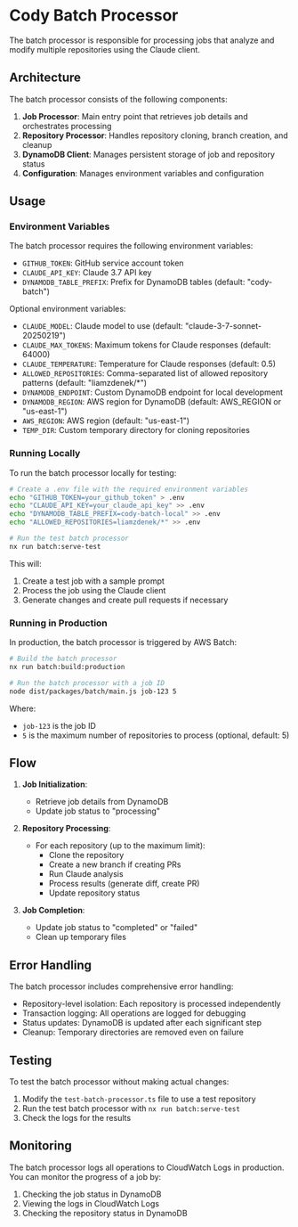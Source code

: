 # Cody Batch Processor

The batch processor is responsible for processing jobs that analyze and modify multiple repositories using the Claude client.

## Architecture

The batch processor consists of the following components:

1. **Job Processor**: Main entry point that retrieves job details and orchestrates processing
2. **Repository Processor**: Handles repository cloning, branch creation, and cleanup
3. **DynamoDB Client**: Manages persistent storage of job and repository status
4. **Configuration**: Manages environment variables and configuration

## Usage

### Environment Variables

The batch processor requires the following environment variables:

- `GITHUB_TOKEN`: GitHub service account token
- `CLAUDE_API_KEY`: Claude 3.7 API key
- `DYNAMODB_TABLE_PREFIX`: Prefix for DynamoDB tables (default: "cody-batch")

Optional environment variables:

- `CLAUDE_MODEL`: Claude model to use (default: "claude-3-7-sonnet-20250219")
- `CLAUDE_MAX_TOKENS`: Maximum tokens for Claude responses (default: 64000)
- `CLAUDE_TEMPERATURE`: Temperature for Claude responses (default: 0.5)
- `ALLOWED_REPOSITORIES`: Comma-separated list of allowed repository patterns (default: "liamzdenek/*")
- `DYNAMODB_ENDPOINT`: Custom DynamoDB endpoint for local development
- `DYNAMODB_REGION`: AWS region for DynamoDB (default: AWS_REGION or "us-east-1")
- `AWS_REGION`: AWS region (default: "us-east-1")
- `TEMP_DIR`: Custom temporary directory for cloning repositories

### Running Locally

To run the batch processor locally for testing:

```bash
# Create a .env file with the required environment variables
echo "GITHUB_TOKEN=your_github_token" > .env
echo "CLAUDE_API_KEY=your_claude_api_key" >> .env
echo "DYNAMODB_TABLE_PREFIX=cody-batch-local" >> .env
echo "ALLOWED_REPOSITORIES=liamzdenek/*" >> .env

# Run the test batch processor
nx run batch:serve-test
```

This will:
1. Create a test job with a sample prompt
2. Process the job using the Claude client
3. Generate changes and create pull requests if necessary

### Running in Production

In production, the batch processor is triggered by AWS Batch:

```bash
# Build the batch processor
nx run batch:build:production

# Run the batch processor with a job ID
node dist/packages/batch/main.js job-123 5
```

Where:
- `job-123` is the job ID
- `5` is the maximum number of repositories to process (optional, default: 5)

## Flow

1. **Job Initialization**:
   - Retrieve job details from DynamoDB
   - Update job status to "processing"

2. **Repository Processing**:
   - For each repository (up to the maximum limit):
     - Clone the repository
     - Create a new branch if creating PRs
     - Run Claude analysis
     - Process results (generate diff, create PR)
     - Update repository status

3. **Job Completion**:
   - Update job status to "completed" or "failed"
   - Clean up temporary files

## Error Handling

The batch processor includes comprehensive error handling:

- Repository-level isolation: Each repository is processed independently
- Transaction logging: All operations are logged for debugging
- Status updates: DynamoDB is updated after each significant step
- Cleanup: Temporary directories are removed even on failure

## Testing

To test the batch processor without making actual changes:

1. Modify the `test-batch-processor.ts` file to use a test repository
2. Run the test batch processor with `nx run batch:serve-test`
3. Check the logs for the results

## Monitoring

The batch processor logs all operations to CloudWatch Logs in production. You can monitor the progress of a job by:

1. Checking the job status in DynamoDB
2. Viewing the logs in CloudWatch Logs
3. Checking the repository status in DynamoDB